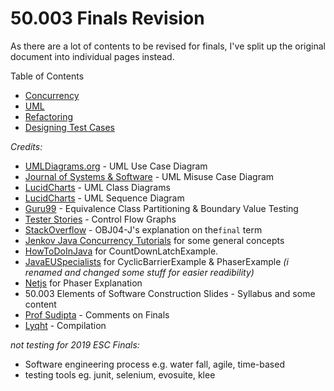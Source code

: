 # 50.003 Finals Revision

As there are a lot of contents to be revised for finals, I've split up the original document into individual pages instead.

Table of Contents
- [Concurrency](50.003_2019Finals_Revision_Concurrency.md)
- [UML](50.003_2019Finals_Revision_Refactoring.md)
- [Refactoring](50.003_2019Finals_Revision_Refactoring.md)
- [Designing Test Cases](50.003_2019Finals_Revision_Test_Design.md)


*Credits:*
- [UMLDiagrams.org](https://www.uml-diagrams.org/use-case-diagrams.html) - UML Use Case Diagram
- [Journal of Systems & Software](https://www.sciencedirect.com/science/article/pii/S0164121213002458) - UML Misuse Case Diagram
- [LucidCharts](https://www.lucidchart.com/pages/uml-class-diagram) - UML Class Diagrams
- [LucidCharts](https://www.youtube.com/watch?v=pCK6prSq8aw) - UML Sequence Diagram
- [Guru99](https://www.guru99.com/equivalence-partitioning-boundary-value-analysis.html) - Equivalence Class Partitioning & Boundary Value Testing
- [Tester Stories](http://testerstories.com/2014/06/path-testing-the-coverage/) - Control Flow Graphs
- [StackOverflow](https://stackoverflow.com/questions/22351222/can-we-change-the-value-of-a-final-variable-of-a-mutable-class) - OBJ04-J's explanation on the`final` term
- [Jenkov Java Concurrency Tutorials](http://tutorials.jenkov.com/java-concurrency/index.html) for some general concepts 
- [HowToDoInJava](https://howtodoinjava.com/java/multi-threading/best-practices-for-using-concurrenthashmap/) for CountDownLatchExample.
- [JavaEUSpecialists](https://www.javaspecialists.eu/archive/Issue257.html) for CyclicBarrierExample & PhaserExample 
*(i renamed and changed some stuff for easier readibility)*
- [Netjs](https://netjs.blogspot.com/2016/01/phaser-in-java-concurrency.html) for Phaser Explanation
- 50.003 Elements of Software Construction Slides - Syllabus and some content
- [Prof Sudipta](https://istd.sutd.edu.sg/people/faculty/sudipta-chattopadhyay) - Comments on Finals
- [Lyqht](https://github.com/lyqht) - Compilation



*not testing for 2019 ESC Finals:*
- Software engineering process e.g. water fall, agile, time-based
- testing tools eg. junit, selenium, evosuite, klee

